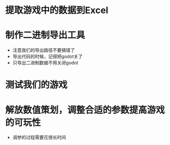 # 提取游戏中的数据到Excel

# 制作二进制导出工具

- 注意我们的导出路径不要搞错了
- 导出代码的时候，记得把godot关了
- 只导出二进制数据不用关闭godot

# 测试我们的游戏

# 解放数值策划，调整合适的参数提高游戏的可玩性

- 调参的过程需要花很长时间
